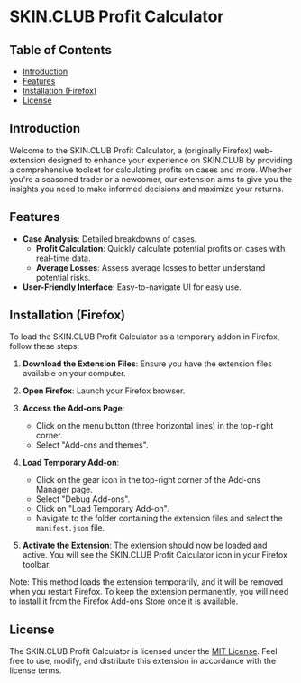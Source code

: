# SKIN.CLUB Profit Calculator

## Table of Contents

- [Introduction](#introduction)
- [Features](#features)
- [Installation (Firefox)](#installation-firefox)
- [License](#license)

## Introduction

Welcome to the SKIN.CLUB Profit Calculator, a (originally Firefox) web-extension designed to enhance your experience on SKIN.CLUB by
providing a comprehensive toolset for calculating profits on cases and more. Whether you're a seasoned trader or a
newcomer, our extension aims to give you the insights you need to make informed decisions and maximize your returns.

## Features

- **Case Analysis**: Detailed breakdowns of cases.
    - **Profit Calculation**: Quickly calculate potential profits on cases with real-time data.
    - **Average Losses**: Assess average losses to better understand potential risks.
- **User-Friendly Interface**: Easy-to-navigate UI for easy use.

## Installation (Firefox)

To load the SKIN.CLUB Profit Calculator as a temporary addon in Firefox, follow these steps:

1. **Download the Extension Files**: Ensure you have the extension files available on your computer.

2. **Open Firefox**: Launch your Firefox browser.

3. **Access the Add-ons Page**:
    - Click on the menu button (three horizontal lines) in the top-right corner.
    - Select "Add-ons and themes".

4. **Load Temporary Add-on**:
    - Click on the gear icon in the top-right corner of the Add-ons Manager page.
    - Select "Debug Add-ons".
    - Click on "Load Temporary Add-on".
    - Navigate to the folder containing the extension files and select the `manifest.json` file.

5. **Activate the Extension**: The extension should now be loaded and active. You will see the SKIN.CLUB Profit
   Calculator icon in your Firefox toolbar.

Note: This method loads the extension temporarily, and it will be removed when you restart Firefox. To keep the
extension permanently, you will need to install it from the Firefox Add-ons Store once it is available.

## License

The SKIN.CLUB Profit Calculator is licensed under the [MIT License](https://opensource.org/licenses/MIT). Feel free to
use, modify, and distribute this extension in accordance with the license terms.
